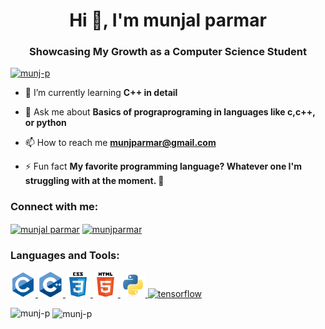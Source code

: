 <h1 align="center">Hi 👋, I'm munjal parmar</h1>
<h3 align="center">Showcasing My Growth as a Computer Science Student</h3>

<p align="left"> <a href="https://github.com/ryo-ma/github-profile-trophy"><img src="https://github-profile-trophy.vercel.app/?username=munj-p" alt="munj-p" /></a> </p>

- 🌱 I’m currently learning **C++ in detail**

- 💬 Ask me about **Basics of prograprograming in languages like c,c++, or python**

- 📫 How to reach me **munjparmar@gmail.com**

- ⚡ Fun fact **My favorite programming language? Whatever one I'm struggling with at the moment. 🤖**

<h3 align="left">Connect with me:</h3>
<p align="left">
<a href="https://linkedin.com/in/munjal parmar" target="blank"><img align="center" src="https://raw.githubusercontent.com/rahuldkjain/github-profile-readme-generator/master/src/images/icons/Social/linked-in-alt.svg" alt="munjal parmar" height="30" width="40" /></a>
<a href="https://codeforces.com/profile/munjparmar" target="blank"><img align="center" src="https://raw.githubusercontent.com/rahuldkjain/github-profile-readme-generator/master/src/images/icons/Social/codeforces.svg" alt="munjparmar" height="30" width="40" /></a>
</p>

<h3 align="left">Languages and Tools:</h3>
<p align="left"> <a href="https://www.cprogramming.com/" target="_blank" rel="noreferrer"> <img src="https://raw.githubusercontent.com/devicons/devicon/master/icons/c/c-original.svg" alt="c" width="40" height="40"/> </a> <a href="https://www.w3schools.com/cpp/" target="_blank" rel="noreferrer"> <img src="https://raw.githubusercontent.com/devicons/devicon/master/icons/cplusplus/cplusplus-original.svg" alt="cplusplus" width="40" height="40"/> </a> <a href="https://www.w3schools.com/css/" target="_blank" rel="noreferrer"> <img src="https://raw.githubusercontent.com/devicons/devicon/master/icons/css3/css3-original-wordmark.svg" alt="css3" width="40" height="40"/> </a> <a href="https://www.w3.org/html/" target="_blank" rel="noreferrer"> <img src="https://raw.githubusercontent.com/devicons/devicon/master/icons/html5/html5-original-wordmark.svg" alt="html5" width="40" height="40"/> </a> <a href="https://www.python.org" target="_blank" rel="noreferrer"> <img src="https://raw.githubusercontent.com/devicons/devicon/master/icons/python/python-original.svg" alt="python" width="40" height="40"/> </a> <a href="https://www.tensorflow.org" target="_blank" rel="noreferrer"> <img src="https://www.vectorlogo.zone/logos/tensorflow/tensorflow-icon.svg" alt="tensorflow" width="40" height="40"/> </a> </p>

<p><img align="left" src="https://github-readme-stats.vercel.app/api/top-langs?username=munj-p&show_icons=true&locale=en&layout=compact" alt="munj-p" /></p>

<p>&nbsp;<img align="center" src="https://github-readme-stats.vercel.app/api?username=munj-p&show_icons=true&locale=en" alt="munj-p" /></p>
